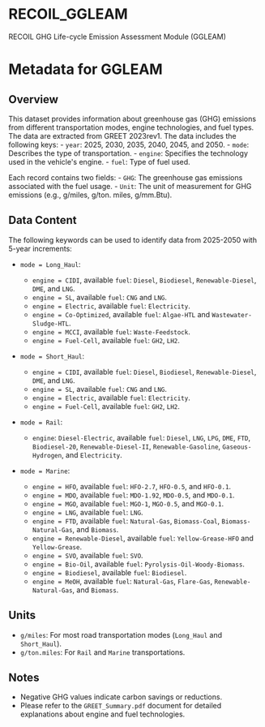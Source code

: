 # RECOIL_GGLEAM
RECOIL GHG Life-cycle Emission Assessment Module (GGLEAM)

# Metadata for GGLEAM

## Overview

   This dataset provides information about greenhouse gas (GHG) emissions from different transportation modes, engine technologies, and fuel types. The data are extracted from GREET 2023rev1. The data includes the following keys:
     - `year`: 2025, 2030, 2035, 2040, 2045, and 2050.
     - `mode`: Describes the type of transportation.
     - `engine`: Specifies the technology used in the vehicle's engine.
     - `fuel`: Type of fuel used.

   Each record contains two fields:
     - `GHG`: The greenhouse gas emissions associated with the fuel usage.
     - `Unit`: The unit of measurement for GHG emissions (e.g., g/miles, g/ton. miles, g/mm.Btu).

## Data Content

   The following keywords can be used to identify data from 2025-2050 with 5-year increments:
   - `mode = Long_Haul`:
     - `engine = CIDI`, available `fuel`: `Diesel`, `Biodiesel`, `Renewable-Diesel`, `DME`, and `LNG`.
     - `engine = SL`, available `fuel`: `CNG` and `LNG`.
     - `engine = Electric`, available `fuel`: `Electricity`.
     - `engine = Co-Optimized`, available `fuel`: `Algae-HTL` and `Wastewater-Sludge-HTL`.
     - `engine = MCCI`, available `fuel`: `Waste-Feedstock`.
     - `engine = Fuel-Cell`, available `fuel`: `GH2`, `LH2`.

   - `mode = Short_Haul`:
     - `engine = CIDI`, available `fuel`: `Diesel`, `Biodiesel`, `Renewable-Diesel`, `DME`, and `LNG`.
     - `engine = SL`, available `fuel`: `CNG` and `LNG`.
     - `engine = Electric`, available `fuel`: `Electricity`.
     - `engine = Fuel-Cell`, available `fuel`: `GH2`, `LH2`.

   - `mode = Rail`:
     - `engine`: `Diesel-Electric`, available `fuel`: `Diesel`, `LNG`, `LPG`, `DME`, `FTD`, `Biodiesel-20`, `Renewable-Diesel-II`, `Renewable-Gasoline`, `Gaseous-Hydrogen`, and `Electricity`.

   - `mode = Marine`:
     - `engine = HFO`, available `fuel`: `HFO-2.7`, `HFO-0.5`, and `HFO-0.1`.
     - `engine = MDO`, available `fuel`: `MDO-1.92`, `MDO-0.5`, and `MDO-0.1`.
     - `engine = MGO`, available `fuel`: `MGO-1`, `MGO-0.5`, and `MGO-0.1`.
     - `engine = LNG`, available `fuel`: `LNG`.
     - `engine = FTD`, available `fuel`: `Natural-Gas`, `Biomass-Coal`, `Biomass-Natural-Gas`, and `Biomass`.
     - `engine = Renewable-Diesel`, available `fuel`: `Yellow-Grease-HFO` and `Yellow-Grease`.
     - `engine = SVO`, available `fuel`: `SVO`.
     - `engine = Bio-Oil`, available `fuel`: `Pyrolysis-Oil-Woody-Biomass`.
     - `engine = Biodiesel`, available `fuel`: `Biodiesel`.
     - `engine = MeOH`, available `fuel`: `Natural-Gas`, `Flare-Gas`, `Renewable-Natural-Gas`, and `Biomass`.

## Units
   - `g/miles`: For most road transportation modes (`Long_Haul` and `Short_Haul`).
   - `g/ton.miles`: For `Rail` and `Marine` transportations.

## Notes
   - Negative GHG values indicate carbon savings or reductions.
   - Please refer to the `GREET_Summary.pdf` document for detailed explanations about engine and fuel technologies.
